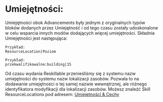 # Umiejętności:

Umiejętności obok Advancements były jednym z oryginalnych typów bloków dodanych przez Umiejętność i od tego czasu zostały udoskonalone w celu wsparcia innych modów dodających więcej umiejętności. Składnia Umiejętności jest następująca:

    Przykład:
    ResourceLocation|Poziom
    
    Przykład:
    przekwalifikowalne:building|15
    

Od czasu wydania Reskillable przenieśliśmy się z systemu nazw umiejętności do systemu nazw lokalizacji zasobów. Pozwala to na dodawanie umiejętności o tej samej nazwie wewnętrznej, ale różnego identyfikatora modyfikacji dla lokalizacji zasobów. Możesz znaleźć Skill ResourceLocations pod adresem: [Umiejętności & Cechy](/Mods/CompatSkills/Requirements/Skills_Traits/)